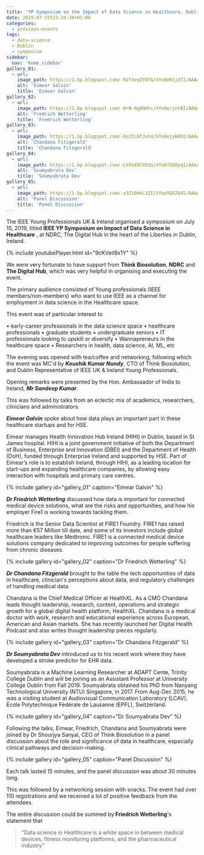 ```yaml
---
title: 'YP Symposium on the Impact of Data Science in Healthcare, Dublin – July 2019'
date: 2019-07-15T23:34:30+01:00
categories:
  - previous-events
tags:
  - data-science
  - Dublin
  - symposium
sidebar:
  nav: 'home_sidebar'
gallery_01:
  - url:
    image_path: https://1.bp.blogspot.com/-N1Y3eyZYOTA/XYo0eR1jdfI/AAAAAAABYzQ/dicBw_6KvY05Rlvu9ODwpbYZlE0GYJrrQCLcBGAsYHQ/s320/DSC_0578.JPG
    alt: 'Eimear Galvin'
    title: 'Eimear Galvin'
gallery_02:
  - url:
    image_path: https://1.bp.blogspot.com/-0rN-Ng0Hdhc/XYo0erjntBI/AAAAAAABYzI/ELQ1-OcRDrQ8J5nIvGl8Q8GQVCKHD4ufwCLcBGAsYHQ/s320/DSC_0586.JPG
    alt: 'Fredrich Wetterling'
    title: 'Fredrich Wetterling'
gallery_03:
  - url:
    image_path: https://1.bp.blogspot.com/-0sZZcOfJut4/XYo0ejyWd9I/AAAAAAABYzM/-WoN_xZ-edAgFgaYYlmmEvzmKLO25C4IgCLcBGAsYHQ/s320/DSC_0593.JPG
    alt: 'Chandana Fitzgerald'
    title: 'Chandana Fitzgerald'
gallery_04:
  - url:
    image_path: https://1.bp.blogspot.com/-Lh5k85CV03o/XYo0fUD0yqI/AAAAAAABYzU/0Lf-BH5xikg64HD2dfwDkqFVXfsIr3scACLcBGAsYHQ/s320/DSC_0596.JPG
    alt: 'Soumyabrata Dev'
    title: 'Soumyabrata Dev'
gallery_05:
  - url:
    image_path: https://1.bp.blogspot.com/-x3Z10mkL3ZI/XYoz5Q5ZQ4I/AAAAAAABYzA/KVHn-FEPPI4QI25Dq-1z7SH11Tkav-ZgQCKgBGAsYHg/s320/20190715_184214_HDR.jpg
    alt: 'Panel Discussion'
    title: 'Panel Discussion'
---
```


The IEEE Young Professionals UK & Ireland organised a symposium on July 15, 2019, titled **IEEE YP Symposium on Impact of Data Science in Healthcare** , at NDRC, The Digital Hub in the heart of the Liberties in Dublin, Ireland.

{% include youtubePlayer.html id="9cKVeiI9x1Y" %}

We were very fortunate to have support from **Think Biosolution**, **NDRC** and **The Digital Hub**, which was very helpful in organising and executing the event.

The primary audience consisted of Young professionals (IEEE members/non-members) who want to use IEEE as a channel for employment in data science in the Healthcare space.

This event was of particular interest to

• early-career professionals in the data science space
• healthcare professionals
• graduate students
• undergraduate seniors
• IT professionals looking to upskill or diversify
• Wannapreneurs in the healthcare space
• Researchers in health, data science, AI, ML, etc

The evening was opened with tea/coffee and networking, following which the event was MC'd by **_Koushik Kumar Nundy_**, CTO of Think Biosolution, and Dublin Representative of IEEE UK & Ireland Young Professionals.

Opening remarks were presented by the Hon. Ambassador of India to Ireland, **_Mr Sandeep Kumar_**.

This was followed by talks from an eclectic mix of academics, researchers, clinicians and administrators.

**_Eimear Galvin_** spoke about how data plays an important part in these healthcare startups and for HSE.

Eimear manages Health Innovation Hub Ireland (HIHI) in Dublin, based in St James hospital. HIHI is a joint government initiative of both the Department of Business, Enterprise and Innovation (DBEI) and the Department of Health (DoH), funded through Enterprise Ireland and supported by HSE. Part of Eimear’s role is to establish Ireland, through HIHI, as a leading location for start-ups and expanding healthcare companies, by allowing easy interaction with hospitals and primary care centres.

{% include gallery id="gallery_01" caption="Eimear Galvin" %}

**_Dr Friedrich Wetterling_** discussed how data is important for connected medical device solutions, what are the risks and opportunities, and how his employer Fire1 is working towards tackling them.

Friedrich is the Senior Data Scientist at FIRE1 Foundry. FIRE1 has raised more than €57 Million till date, and some of its investors include global healthcare leaders like Medtronic. FIRE1 is a connected medical device solutions company dedicated to improving outcomes for people suffering from chronic diseases.

{% include gallery id="gallery_02" caption="Dr Friedrich Wetterling" %}

**_Dr Chandana Fitzgerald_** brought to the table the tech opportunities of data in healthcare, clinician's perceptions about data, and regulatory challenges of handling medical data.

Chandana is the Chief Medical Officer at HealthXL. As a CMO Chandana leads thought leadership, research, content, operations and strategic growth for a global digital health platform, HealthXL. Chandana is a medical doctor with work, research and educational experience across European, American and Asian markets. She has recently launched her Digital Health Podcast and also writes thought leadership pieces regularly.

{% include gallery id="gallery_03" caption="Dr Chandana Fitzgerald" %}

**_Dr Soumyabrata Dev_** introduced us to his recent work where they have developed a stroke predictor for EHR data.

Soumyabrata is a Machine Learning Researcher at ADAPT Cente, Trinity College Dublin and will be joining as an Assistant Professor at University College Dublin from Fall 2019. Soumyabrata obtained his PhD from Nanyang Technological University (NTU) Singapore, in 2017. From Aug-Dec 2015, he was a visiting student at Audiovisual Communication Laboratory (LCAV), École Polytechnique Fédérale de Lausanne (EPFL), Switzerland.

{% include gallery id="gallery_04" caption="Dr Soumyabrata Dev" %}

Following the talks, Eimear, Friedrich, Chandana and Soumyabrata were joined by Dr Shourjya Sanyal, CEO of Think Biosolution in a panel discussion about the role and significance of data in healthcare, especially clinical pathways and decision-making.

{% include gallery id="gallery_05" caption="Panel Discussion" %}

Each talk lasted 15 minutes, and the panel discussion was about 30 minutes long.

This was followed by a networking session with snacks. The event had over 110 registrations and we received a lot of positive feedback from the attendees.

The entire discussion could be summed by **Friedrich Wetterling**'s statement that

> "Data science in Healthcare is a white space in between medical devices, fitness monitoring platforms, and the pharmaceutical industry"
